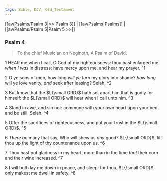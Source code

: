 ```yaml
---
tags: Bible, KJV, Old_Testament
---
```


[[av/Psalms/Psalm 3|<< Psalm 3]] | [[av/Psalms|Psalms]] | [[av/Psalms/Psalm 5|Psalm 5 >>]]

### Psalm 4

> To the chief Musician on Neginoth, A Psalm of David.

1 HEAR me when I call, O God of my righteousness: thou hast enlarged me _when_ _I_ _was_ in distress; have mercy upon me, and hear my prayer. ^1

2 O ye sons of men, how long _will_ _ye_ _turn_ my glory into shame? _how_ _long_ will ye love vanity, _and_ seek after leasing? Selah. ^2

3 But know that the $L{\small ORD}$ hath set apart him that is godly for himself: the $L{\small ORD}$ will hear when I call unto him. ^3

4 Stand in awe, and sin not: commune with your own heart upon your bed, and be still. Selah. ^4

5 Offer the sacrifices of righteousness, and put your trust in the $L{\small ORD}$. ^5

6 _There_ _be_ many that say, Who will shew us _any_ good? $L{\small ORD}$, lift thou up the light of thy countenance upon us. ^6

7 Thou hast put gladness in my heart, more than in the time _that_ their corn and their wine increased. ^7

8 I will both lay me down in peace, and sleep: for thou, $L{\small ORD}$, only makest me dwell in safety. ^8
